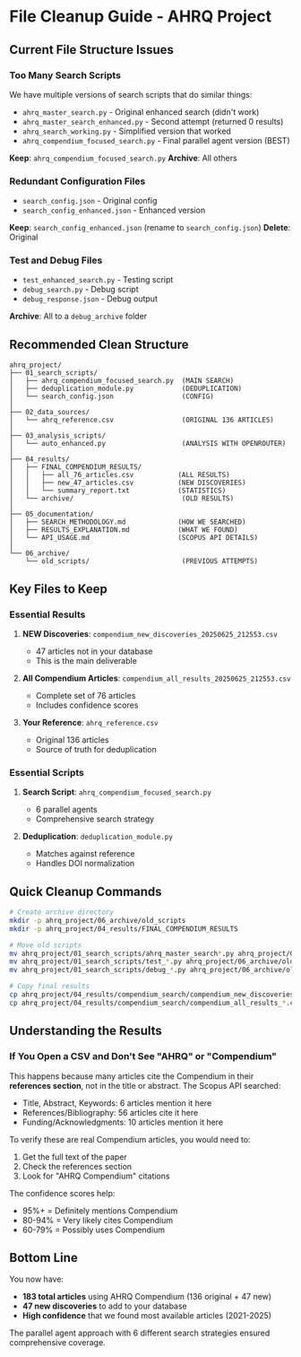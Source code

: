 # File Cleanup Guide - AHRQ Project

## Current File Structure Issues

### Too Many Search Scripts
We have multiple versions of search scripts that do similar things:
- `ahrq_master_search.py` - Original enhanced search (didn't work)
- `ahrq_master_search_enhanced.py` - Second attempt (returned 0 results)
- `ahrq_search_working.py` - Simplified version that worked
- `ahrq_compendium_focused_search.py` - Final parallel agent version (BEST)

**Keep**: `ahrq_compendium_focused_search.py`
**Archive**: All others

### Redundant Configuration Files
- `search_config.json` - Original config
- `search_config_enhanced.json` - Enhanced version

**Keep**: `search_config_enhanced.json` (rename to `search_config.json`)
**Delete**: Original

### Test and Debug Files
- `test_enhanced_search.py` - Testing script
- `debug_search.py` - Debug script
- `debug_response.json` - Debug output

**Archive**: All to a `debug_archive` folder

## Recommended Clean Structure

```
ahrq_project/
├── 01_search_scripts/
│   ├── ahrq_compendium_focused_search.py  (MAIN SEARCH)
│   ├── deduplication_module.py            (DEDUPLICATION)
│   └── search_config.json                 (CONFIG)
│
├── 02_data_sources/
│   └── ahrq_reference.csv                 (ORIGINAL 136 ARTICLES)
│
├── 03_analysis_scripts/
│   └── auto_enhanced.py                   (ANALYSIS WITH OPENROUTER)
│
├── 04_results/
│   ├── FINAL_COMPENDIUM_RESULTS/
│   │   ├── all_76_articles.csv           (ALL RESULTS)
│   │   ├── new_47_articles.csv           (NEW DISCOVERIES)
│   │   └── summary_report.txt            (STATISTICS)
│   └── archive/                           (OLD RESULTS)
│
├── 05_documentation/
│   ├── SEARCH_METHODOLOGY.md             (HOW WE SEARCHED)
│   ├── RESULTS_EXPLANATION.md            (WHAT WE FOUND)
│   └── API_USAGE.md                      (SCOPUS API DETAILS)
│
└── 06_archive/
    └── old_scripts/                       (PREVIOUS ATTEMPTS)
```

## Key Files to Keep

### Essential Results
1. **NEW Discoveries**: `compendium_new_discoveries_20250625_212553.csv`
   - 47 articles not in your database
   - This is the main deliverable

2. **All Compendium Articles**: `compendium_all_results_20250625_212553.csv`
   - Complete set of 76 articles
   - Includes confidence scores

3. **Your Reference**: `ahrq_reference.csv`
   - Original 136 articles
   - Source of truth for deduplication

### Essential Scripts
1. **Search Script**: `ahrq_compendium_focused_search.py`
   - 6 parallel agents
   - Comprehensive search strategy

2. **Deduplication**: `deduplication_module.py`
   - Matches against reference
   - Handles DOI normalization

## Quick Cleanup Commands

```bash
# Create archive directory
mkdir -p ahrq_project/06_archive/old_scripts
mkdir -p ahrq_project/04_results/FINAL_COMPENDIUM_RESULTS

# Move old scripts
mv ahrq_project/01_search_scripts/ahrq_master_search*.py ahrq_project/06_archive/old_scripts/
mv ahrq_project/01_search_scripts/test_*.py ahrq_project/06_archive/old_scripts/
mv ahrq_project/01_search_scripts/debug_*.py ahrq_project/06_archive/old_scripts/

# Copy final results
cp ahrq_project/04_results/compendium_search/compendium_new_discoveries_*.csv ahrq_project/04_results/FINAL_COMPENDIUM_RESULTS/new_47_articles.csv
cp ahrq_project/04_results/compendium_search/compendium_all_results_*.csv ahrq_project/04_results/FINAL_COMPENDIUM_RESULTS/all_76_articles.csv
```

## Understanding the Results

### If You Open a CSV and Don't See "AHRQ" or "Compendium"
This happens because many articles cite the Compendium in their **references section**, not in the title or abstract. The Scopus API searched:
- Title, Abstract, Keywords: 6 articles mention it here
- References/Bibliography: 56 articles cite it here
- Funding/Acknowledgments: 10 articles mention it here

To verify these are real Compendium articles, you would need to:
1. Get the full text of the paper
2. Check the references section
3. Look for "AHRQ Compendium" citations

The confidence scores help:
- 95%+ = Definitely mentions Compendium
- 80-94% = Very likely cites Compendium
- 60-79% = Possibly uses Compendium

## Bottom Line

You now have:
- **183 total articles** using AHRQ Compendium (136 original + 47 new)
- **47 new discoveries** to add to your database
- **High confidence** that we found most available articles (2021-2025)

The parallel agent approach with 6 different search strategies ensured comprehensive coverage.